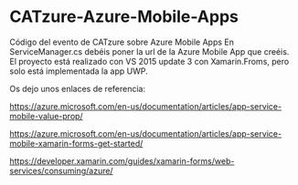 # CATzure-Azure-Mobile-Apps
Código del evento de CATzure sobre Azure Mobile Apps
En ServiceManager.cs debéis poner la url de la Azure Mobile App que creéis.
El proyecto está realizado con VS 2015 update 3 con Xamarin.Froms, pero solo está implementada la app UWP.

Os dejo unos enlaces de referencia:

https://azure.microsoft.com/en-us/documentation/articles/app-service-mobile-value-prop/

https://azure.microsoft.com/en-us/documentation/articles/app-service-mobile-xamarin-forms-get-started/

https://developer.xamarin.com/guides/xamarin-forms/web-services/consuming/azure/

